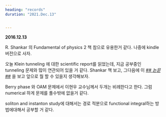```yaml
---
heading: "records"
duration: "2021.Dec.13"


---
```



**2016.12.13**

R. Shankar 의 Fundamental of physics 2 책 참으로 유용한거 같다. 나중에 kindle 버전으로 사자.

오늘 Klein tunneling 에 대한 scientific report를 읽었는데, 지금 공부중인 tunneling 문제와 많이 연관되어 있을 거 같다. Shankar 책 보고, 그다음에 이 *[## 논문 ##](http://www.nature.com/articles/srep38862)* 을 보고 앞으로 뭘 할 수 있을지 생각해보자.




Berry phase 와 OAM 문제에서 이현우 교수님께서 두개는 비례한다고 한다.
그럼 numerical 하게 문제를 풀수밖에 없을거 같다.

soliton and instanton study에 대해서는 경로 적분으로 functional integral하는 방법에대해서 공부할 거 같다.
